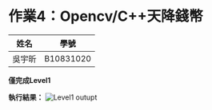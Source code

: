 # 作業4：Opencv/C++天降錢幣

|姓名|學號|
|:---:|:---:|
|吳宇昕|B10831020|

**僅完成Level1**

__執行結果：__
![Level1 outupt]()